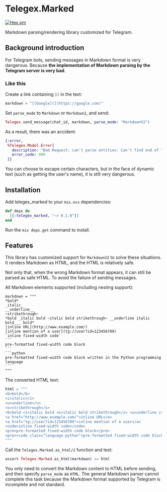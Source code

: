 # Telegex.Marked

[![Hex.pm](https://img.shields.io/hexpm/v/telegex_marked.svg)](http://hex.pm/packages/telegex_marked)

Markdown parsing/rendering library customized for Telegram.

## Background introduction

For Telegram bots, sending messages in Markdown format is very dangerous. Because **the implementation of Markdown parsing by the Telegram server is very bad**.

### Like this

Create a link containing `](` in the text:

```elixir
markdown = "[[Google](](https://google.com)"
```

Set `parse_mode` to `Markdown` or `Markdown2`, and send:

```elixir
Telegex.send_message(chat_id, markdown, parse_mode: "MarkdownV2")
```

As a result, there was an accident:

```elixir
{:error,
 %Telegex.Model.Error{
   description: "Bad Request: can't parse entities: Can't find end of TextUrl entity at byte offset 14",
   error_code: 400
 }}
```

You can choose to escape certain characters, but in the face of dynamic text (such as getting the user's name), it is still very dangerous.

## Installation

Add telegex_marked to your `mix.exs` dependencies:

```elixir
def deps do
  [{:telegex_marked, "~> 0.1.0"}]
end
```

Run the `mix deps.get` command to install.

## Features

This library has customized support for `MarkdownV2` to solve these situations. It renders Markdown as HTML, and the HTML is relatively safe.

Not only that, when the wrong Markdown format appears, it can still be parsed as safe HTML. To avoid the failure of sending messages.

All Markdown elements supported (including nesting support):

    markdown = """
    *bold*
    _italic_
    __underline__
    ~strikethrough~
    *bold _italic bold ~italic bold strikethrough~ __underline italic bold___ bold*
    [inline URL](http://www.example.com/)
    [inline mention of a user](tg://user?id=123456789)
    `inline fixed-width code`
    ```
    pre-formatted fixed-width code block
    ```
    ```python
    pre-formatted fixed-width code block written in the Python programming language
    ```
    """

The converted HTML text:

```elixir
html = """
<b>bold</b>
<i>italic</i>
<u>underline</u>
<s>strikethrough</s>
<b>bold <i>italic bold <s>italic bold strikethrough</s> <u>underline italic bold</u></i> bold</b>
<a href="http://www.example.com/">inline URL</a>
<a href="tg://user?id=123456789">inline mention of a user</a>
<code>inline fixed-width code</code>
<pre>pre-formatted fixed-width code block</pre>
<pre><code class="language-python">pre-formatted fixed-width code block written in the Python programming language</code></pre>
"""
```

Call the `Telegex.Marked.as_html/2` function and test:

```elixir
assert Telegex.Marked.as_html(markdown) == html
```

You only need to convert the Markdown content to HTML before sending, and then specify `parse_mode` as `HTML`.
The general Markdown parser cannot complete this task because the Markdown format supported by Telegram is incomplete and not standard.
